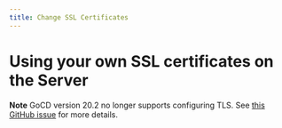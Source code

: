 ```yaml
---
title: Change SSL Certificates
---
```


# Using your own SSL certificates on the Server

**Note** GoCD version 20.2 no longer supports configuring TLS. See [this GitHub issue](https://github.com/gocd/gocd/pull/7669#issuecomment-580290432) for more details.
